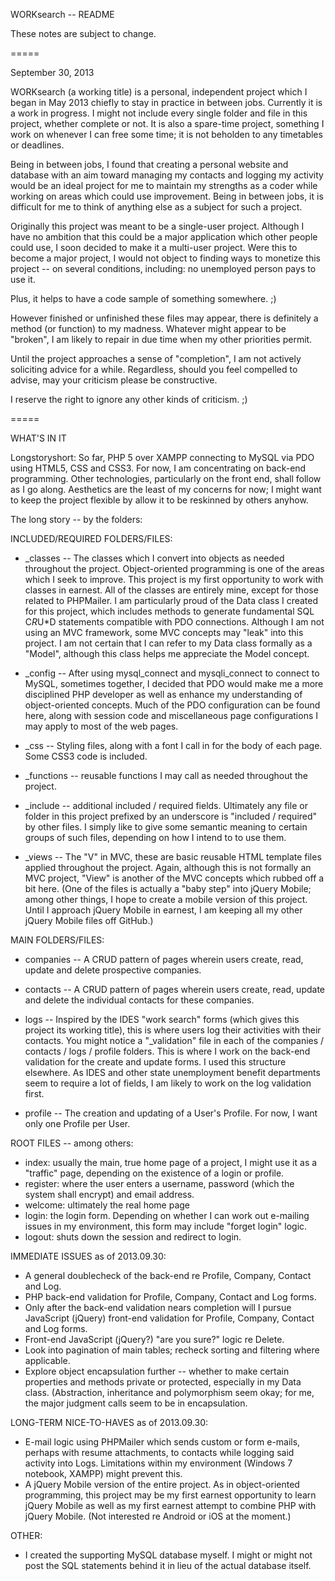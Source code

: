 WORKsearch -- README

These notes are subject to change.

=====

September 30, 2013

WORKsearch (a working title) is a personal, independent project which I began in
May 2013 chiefly to stay in practice in between jobs. Currently it is a work in
progress. I might not include every single folder and file in this project,
whether complete or not. It is also a spare-time project, something I work on
whenever I can free some time; it is not beholden to any timetables or
deadlines. 

Being in between jobs, I found that creating a personal website and database
with an aim toward managing my contacts and logging my activity would be an
ideal project for me to maintain my strengths as a coder while working on areas
which could use improvement. Being in between jobs, it is difficult for me to
think of anything else as a subject for such a project.

Originally this project was meant to be a single-user project. Although I have
no ambition that this could be a major application which other people could use,
I soon decided to make it a multi-user project. Were this to become a major
project, I would not object to finding ways to monetize this project -- on
several conditions, including: no unemployed person pays to use it.

Plus, it helps to have a code sample of something somewhere. ;)

However finished or unfinished these files may appear, there is definitely a
method (or function) to my madness. Whatever might appear to be "broken", I am
likely to repair in due time when my other priorities permit.

Until the project approaches a sense of "completion", I am not actively
soliciting advice for a while. Regardless, should you feel compelled to 
advise, may your criticism please be constructive.

I reserve the right to ignore any other kinds of criticism. ;)

=====

WHAT'S IN IT

Longstoryshort: So far, PHP 5 over XAMPP connecting to MySQL via PDO using
HTML5, CSS and CSS3. For now, I am concentrating on back-end programming. Other
technologies, particularly on the front end, shall follow as I go along.
Aesthetics are the least of my concerns for now; I might want to keep the
project flexible by allow it to be reskinned by others anyhow.

The long story -- by the folders:

INCLUDED/REQUIRED FOLDERS/FILES:

- _classes -- The classes which I convert into objects as needed throughout the
project. Object-oriented programming is one of the areas which I seek to
improve. This project is my first opportunity to work with classes in earnest.
All of the classes are entirely mine, except for those related to PHPMailer.
I am particularly proud of the Data class I created for this project, which
includes methods to generate fundamental SQL C*R*U*D statements compatible with
PDO connections. Although I am not using an MVC framework, some MVC concepts may
"leak" into this project. I am not certain that I can refer to my Data class
formally as a "Model", although this class helps me appreciate the Model
concept.

- _config -- After using mysql_connect and mysqli_connect to connect to MySQL,
sometimes together, I decided that PDO would make me a more disciplined PHP
developer as well as enhance my understanding of object-oriented concepts. Much
of the PDO configuration can be found here, along with session code and
miscellaneous page configurations I may apply to most of the web pages.

- _css -- Styling files, along with a font I call in for the body of each page.
Some CSS3 code is included.

- _functions -- reusable functions I may call as needed throughout the project.

- _include -- additional included / required fields. Ultimately any file or
folder in this project prefixed by an underscore is "included / required" by
other files. I simply like to give some semantic meaning to certain groups of
such files, depending on how I intend to to use them.

- _views -- The "V" in MVC, these are basic reusable HTML template files applied
throughout the project. Again, although this is not formally an MVC project,
"View" is another of the MVC concepts which rubbed off a bit here. (One of the
files is actually a "baby step" into jQuery Mobile; among other things, I hope
to create a mobile version of this project. Until I approach jQuery Mobile in
earnest, I am keeping all my other jQuery Mobile files off GitHub.)

MAIN FOLDERS/FILES:

- companies -- A CRUD pattern of pages wherein users create, read, update and
delete prospective companies.

- contacts -- A CRUD pattern of pages wherein users create, read, update and
delete the individual contacts for these companies.

- logs -- Inspired by the IDES "work search" forms (which gives this project its
working title), this is where users log their activities with their contacts.
You might notice a "_validation" file in each of the companies / contacts / logs
/ profile folders. This is where I work on the back-end validation for the
create and update forms. I used this structure elsewhere. As IDES and other
state unemployment benefit departments seem to require a lot of fields, I am
likely to work on the log validation first.

- profile -- The creation and updating of a User's Profile. For now, I want only
one Profile per User.

ROOT FILES -- among others:

- index: usually the main, true home page of a project, I might use it as a
"traffic" page, depending on the existence of a login or profile.
- register: where the user enters a username, password (which the system shall
encrypt) and email address.
- welcome: ultimately the real home page
- login: the login form. Depending on whether I can work out e-mailing issues
in my environment, this form may include "forget login" logic.
- logout: shuts down the session and redirect to login.

IMMEDIATE ISSUES as of 2013.09.30:

- A general doublecheck of the back-end re Profile, Company, Contact and Log.
- PHP back-end validation for Profile, Company, Contact and Log forms.
- Only after the back-end validation nears completion will I pursue JavaScript
(jQuery) front-end validation for Profile, Company, Contact and Log forms.
- Front-end JavaScript (jQuery?) "are you sure?" logic re Delete.
- Look into pagination of main tables; recheck sorting and filtering where
applicable.
- Explore object encapsulation further -- whether to make certain properties and
methods private or protected, especially in my Data class. (Abstraction,
inheritance and polymorphism seem okay; for me, the major judgment calls seem to
be in encapsulation.

LONG-TERM NICE-TO-HAVES as of 2013.09.30:

- E-mail logic using PHPMailer which sends custom or form e-mails, perhaps with
resume attachments, to contacts while logging said activity into Logs.
Limitations within my environment (Windows 7 notebook, XAMPP) might prevent
this.
- A jQuery Mobile version of the entire project. As in object-oriented
programming, this project may be my first earnest opportunity to learn jQuery
Mobile as well as my first earnest attempt to combine PHP with jQuery Mobile.
(Not interested re Android or iOS at the moment.)

OTHER:

- I created the supporting MySQL database myself. I might or might not post the
SQL statements behind it in lieu of the actual database itself.